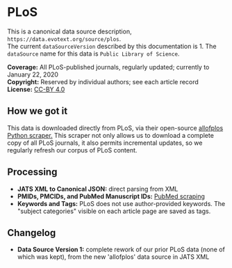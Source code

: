 # PLoS

This is a canonical data source description, `https://data.evotext.org/source/plos`.  
The current `dataSourceVersion` described by this documentation is 1. The `dataSource` name for this data is `Public Library of Science`.

**Coverage:** All PLoS-published journals, regularly updated; currently to January 22, 2020  
**Copyright:** Reserved by individual authors; see each article record  
**License:** [CC-BY 4.0](http://creativecommons.org/licenses/by/4.0/)

## How we got it

This data is downloaded directly from PLoS, via their open-source [allofplos Python scraper.](https://github.com/PLOS/allofplos) This scraper not only allows us to download a complete copy of all PLoS journals, it also permits incremental updates, so we regularly refresh our corpus of PLoS content.

## Processing

* **JATS XML to Canonical JSON:** direct parsing from XML
* **PMIDs, PMCIDs, and PubMed Manuscript IDs:** [PubMed scraping](../technical-details/pubmed-scraping.md)
* **Keywords and Tags:** PLoS does not use author-provided keywords. The "subject categories" visible on each article page are saved as tags.

## Changelog

* **Data Source Version 1:** complete rework of our prior PLoS data \(none of which was kept\), from the new 'allofplos' data source in JATS XML

